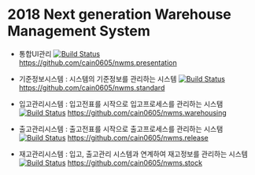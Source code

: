 # 2018 Next generation Warehouse Management System
- 통합UI관리 [![Build Status](https://travis-ci.com/cain0605/nwms.presentation.svg?branch=master)](https://travis-ci.com/cain0605/nwms.presentation)
https://github.com/cain0605/nwms.presentation

- 기준정보시스템 : 시스템의 기준정보를 관리하는 시스템 [![Build Status](https://travis-ci.com/cain0605/nwms.standard.svg?branch=master)](https://travis-ci.com/cain0605/nwms.standard)
https://github.com/cain0605/nwms.standard

- 입고관리시스템 : 입고전표를 시작으로 입고프로세스를 관리하는 시스탬 [![Build Status](https://travis-ci.com/cain0605/nwms.warehousing.svg?branch=master)](https://travis-ci.com/cain0605/nwms.warehousing)
https://github.com/cain0605/nwms.warehousing

- 출고관리시스템 : 출고전표를 시작으로 출고프로세스를 관리하는 시스탬 [![Build Status](https://travis-ci.com/cain0605/nwms.release.svg?branch=master)](https://travis-ci.com/cain0605/nwms.release)
https://github.com/cain0605/nwms.release

- 재고관리시스템 : 입고, 출고관리 시스템과 연계하여 재고정보를 관리하는 시스템 [![Build Status](https://travis-ci.com/cain0605/nwms.stock.svg?branch=master)](https://travis-ci.com/cain0605/nwms.stock)
https://github.com/cain0605/nwms.stock